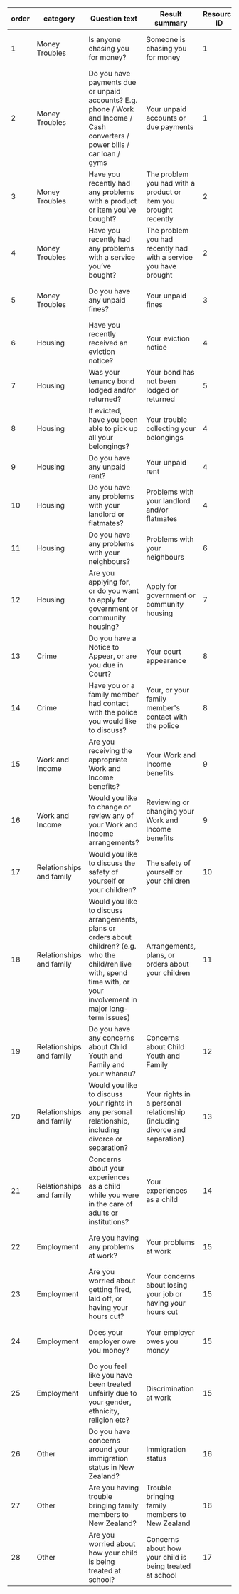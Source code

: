 

| order | category | Question text | Result summary | Resource ID | Resource title | Resource link |
| --- | --- | --- | --- | --- | --- | --- |
| 1 | Money Troubles | Is anyone chasing you for money? | Someone is chasing you for money | 1 | credit and debt | http://communitylaw.org.nz/community-law-manual/chapter-13-credit-and-debt/what-this-chapter-covers-chapter-13/ |
| 2 | Money Troubles | Do you have payments due or unpaid accounts? E.g. phone / Work and Income / Cash converters / power bills / car loan / gyms | Your unpaid accounts or due payments | 1 | credit and debt | http://communitylaw.org.nz/community-law-manual/chapter-13-credit-and-debt/what-this-chapter-covers-chapter-13/ |
| 3 | Money Troubles | Have you recently had any problems with a product or item you’ve bought? | The problem you had with a product or item you brought recently | 2 | consumer protection | http://communitylaw.org.nz/community-law-manual/chapter-12-consumer-protection/what-this-chapter-covers-chapter-12/ |
| 4 | Money Troubles |Have you recently had any problems with a service you’ve bought? |The problem you had recently had with a service you have brought | 2 | consumer protection | http://communitylaw.org.nz/community-law-manual/chapter-12-consumer-protection/what-this-chapter-covers-chapter-12/ |
| 5 | Money Troubles | Do you have any unpaid fines? | Your unpaid fines | 3 | court fines | http://communitylaw.org.nz/community-law-manual/chapter-32-court-fines/what-this-chapter-covers-chapter-32/ |
| 6 | Housing | Have you recently received an eviction notice? | Your eviction notice | 4 | tenancy and housing |http://communitylaw.org.nz/community-law-manual/chapter-15-tenancy-and-housing/what-this-chapter-covers-chapter-15/ |
| 7 | Housing | Was your tenancy bond lodged and/or returned? | Your bond has not been lodged or returned | 5 | bond and tenancy | https://www.tenancy.govt.nz/about-tenancy-services/contact-us/ |
| 8 | Housing | If evicted, have you been able to pick up all your belongings? | Your trouble collecting your belongings | 4 | tenancy and housing | http://communitylaw.org.nz/community-law-manual/chapter-15-tenancy-and-housing/what-this-chapter-covers-chapter-15/ |
| 9 | Housing | Do you have any unpaid rent? | Your unpaid rent | 4 | tenancy and housing | tenancy and housing | http://communitylaw.org.nz/community-law-manual/chapter-15-tenancy-and-housing/what-this-chapter-covers-chapter-15/ |
| 10 | Housing | Do you have any problems with your landlord or flatmates? | Problems with your landlord and/or flatmates | 4 | tenancy and housing | http://communitylaw.org.nz/community-law-manual/chapter-15-tenancy-and-housing/what-this-chapter-covers-chapter-15/|
| 11 | Housing | Do you have any problems with your neighbours? | Problems with your neighbours | 6 | neighbours | http://communitylaw.org.nz/community-law-manual/chapter-11-neighbourhood-life/what-this-chapter-covers-chapter-11/ |
| 12 | Housing | Are you applying for, or do you want to apply for government or community housing? | Apply for government or community housing | 7 | community and government housing | http://communitylaw.org.nz/community-law-manual/chapter-15-tenancy-and-housing/social-housing-tenants-in-state-and-community-housing-chapter-15/ |
| 13 | Crime | Do you have a Notice to Appear, or are you due in Court? | Your court appearance | 8 | criminal law | http://communitylaw.org.nz/community-law-manual/chapter-34-the-criminal-courts/what-this-chapter-covers-chapter-34/ |
| 14 | Crime | Have you or a family member had contact with the police you would like to discuss? | Your, or your family member's contact with the police | 8 | criminal law | http://communitylaw.org.nz/community-law-manual/chapter-34-the-criminal-courts/what-this-chapter-covers-chapter-34/ |
| 15 | Work and Income | Are you receiving the appropriate Work and Income benefits? | Your Work and Income benefits | 9 | dealing with Work and Income | http://communitylaw.org.nz/community-law-manual/chapter-7-dealing-with-work-and-income/what-this-chapter-covers-chapter-7/ |
| 16 | Work and Income | Would you like to change or review any of your Work and Income arrangements? | Reviewing or changing your Work and Income benefits | 9 | dealing with Work and Income | http://communitylaw.org.nz/community-law-manual/chapter-7-dealing-with-work-and-income/what-this-chapter-covers-chapter-7/ |
| 17 | Relationships and family | Would you like to discuss the safety of yourself or your children? | The safety of yourself or your children | 10 | domestic violence | http://communitylaw.org.nz/community-law-manual/chapter-29-domestic-violence/what-this-chapter-covers-chapter-29/ |
| 18 | Relationships and family | Would you like to discuss arrangements, plans or orders about children? (e.g. who the child/ren live with, spend time with, or your involvement in major long-term issues) | Arrangements, plans, or orders about your children | 11 | Parents, guardians and caregivers | http://communitylaw.org.nz/community-law-manual/chapter-27-parents-guardians-and-caregivers/what-this-chapter-covers-chapter-27/ |
| 19 | Relationships and family | Do you have any concerns about Child Youth and Family and your whānau? | Concerns about Child Youth and Family | 12 | Child Youth and Family | http://communitylaw.org.nz/community-law-manual/chapter-28-dealing-with-child-youth-and-family/what-this-chapter-covers-chapter-28/ |
| 20 | Relationships and family | Would you like to discuss your rights in any personal relationship, including divorce or separation? | Your rights in a personal relationship (including divorce and separation) | 13 | personal relationships and the law | http://communitylaw.org.nz/community-law-manual/chapter-26-adult-relationships/what-this-chapter-covers-chapter-26/ |
| 21 | Relationships and family | Concerns about your experiences as a child while you were in the care of adults or institutions? | Your experiences as a child | 14 | ????? | ????? |
| 22 | Employment | Are you having any problems at work? | Your problems at work | 15 | resolving employment problems | http://communitylaw.org.nz/community-law-manual/chapter-18-resolving-employment-problems/what-this-chapter-covers-chapter-18/ |
| 23 | Employment | Are you worried about getting fired, laid off, or having your hours cut? | Your concerns about losing your job or having your hours cut | 15 | resolving employment problems | http://communitylaw.org.nz/community-law-manual/chapter-18-resolving-employment-problems/what-this-chapter-covers-chapter-18/ |
| 24 | Employment | Does your employer owe you money? | Your employer owes you money | 15 | resolving employment problems | http://communitylaw.org.nz/community-law-manual/chapter-18-resolving-employment-problems/what-this-chapter-covers-chapter-18/ |
| 25 | Employment | Do you feel like you have been treated unfairly due to your gender, ethnicity, religion etc? | Discrimination at work | 15 | resolving employment problems | http://communitylaw.org.nz/community-law-manual/chapter-18-resolving-employment-problems/what-this-chapter-covers-chapter-18/ |
| 26 | Other | Do you have concerns around your immigration status in New Zealand? | Immigration status | 16 | ???? | ???? |
| 27 | Other | Are you having trouble bringing family members to New Zealand? | Trouble bringing family members to New Zealand | 16 | ???? | ???? |
| 28 | Other | Are you worried about how your child is being treated at school? | Concerns about how your child is being treated at school | 17 | student rights | http://www.wclc.org.nz/student-rights-service/ |
